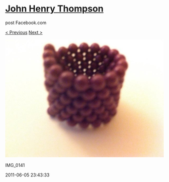 # [John Henry Thompson](../README.md)
post Facebook.com

[< Previous](2011-06-05-11.md) [Next >](2010-12-18-1.md)

[![](../media/2011-06-05/Magnetic-Balls-IMG_0141.jpg)](../README.md)

IMG_0141

2011-06-05 23:43:33